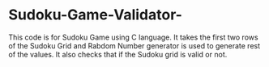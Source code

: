 # Sudoku-Game-Validator-

This code is for Sudoku Game using C language. It takes the first two rows of the Sudoku Grid and Rabdom Number generator is used to generate rest of the values. It also checks that if the Sudoku grid is valid or not.
